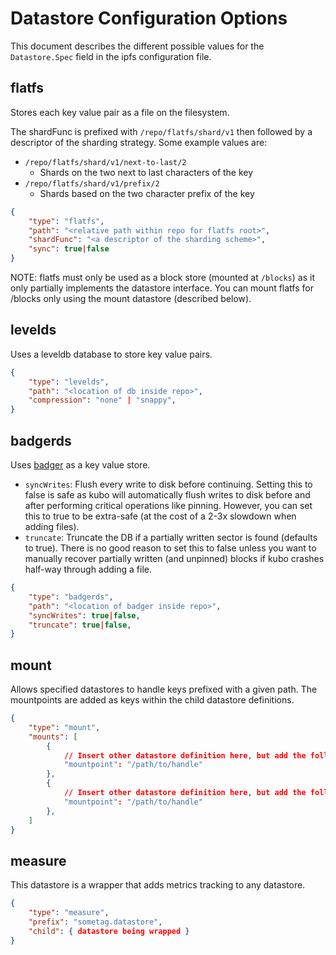 # Datastore Configuration Options

This document describes the different possible values for the `Datastore.Spec`
field in the ipfs configuration file.

## flatfs

Stores each key value pair as a file on the filesystem.

The shardFunc is prefixed with `/repo/flatfs/shard/v1` then followed by a descriptor of the sharding strategy. Some example values are:
- `/repo/flatfs/shard/v1/next-to-last/2`
  - Shards on the two next to last characters of the key
- `/repo/flatfs/shard/v1/prefix/2`
  - Shards based on the two character prefix of the key

```json
{
	"type": "flatfs",
	"path": "<relative path within repo for flatfs root>",
	"shardFunc": "<a descriptor of the sharding scheme>",
	"sync": true|false
}
```

NOTE: flatfs must only be used as a block store (mounted at `/blocks`) as it only partially implements the datastore interface. You can mount flatfs for /blocks only using the mount datastore (described below).

## levelds
Uses a leveldb database to store key value pairs.

```json
{
	"type": "levelds",
	"path": "<location of db inside repo>",
	"compression": "none" | "snappy",
}
```

## badgerds

Uses [badger](https://github.com/dgraph-io/badger) as a key value store.

* `syncWrites`: Flush every write to disk before continuing. Setting this to false is safe as kubo will automatically flush writes to disk before and after performing critical operations like pinning. However, you can set this to true to be extra-safe (at the cost of a 2-3x slowdown when adding files).
* `truncate`: Truncate the DB if a partially written sector is found (defaults to true). There is no good reason to set this to false unless you want to manually recover partially written (and unpinned) blocks if kubo crashes half-way through adding a file.

```json
{
	"type": "badgerds",
	"path": "<location of badger inside repo>",
	"syncWrites": true|false,
	"truncate": true|false,
}
```

## mount

Allows specified datastores to handle keys prefixed with a given path.
The mountpoints are added as keys within the child datastore definitions.

```json
{
	"type": "mount",
	"mounts": [
		{
			// Insert other datastore definition here, but add the following key:
			"mountpoint": "/path/to/handle"
		},
		{
			// Insert other datastore definition here, but add the following key:
			"mountpoint": "/path/to/handle"
		},
	]
}
```

## measure

This datastore is a wrapper that adds metrics tracking to any datastore.

```json
{
	"type": "measure",
	"prefix": "sometag.datastore",
	"child": { datastore being wrapped }
}
```

